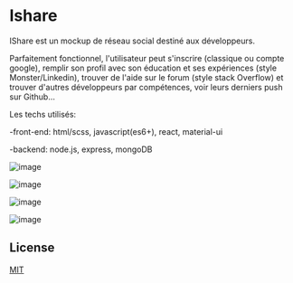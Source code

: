 # Ishare

IShare est un mockup de réseau social destiné aux développeurs.

Parfaitement fonctionnel, l'utilisateur peut s'inscrire (classique ou compte google), remplir son profil avec son éducation et ses expériences (style Monster/Linkedin), trouver de l'aide sur le forum (style stack Overflow) et trouver d'autres développeurs par compétences, voir leurs derniers push sur Github...

Les techs utilisés:

-front-end: html/scss, javascript(es6+), react, material-ui

-backend: node.js, express, mongoDB

![image](https://user-images.githubusercontent.com/48062996/95193594-54142680-07d4-11eb-87e3-955517a8015e.png)

![image](https://user-images.githubusercontent.com/48062996/95194326-70fd2980-07d5-11eb-8244-7d0aee3af3b6.png)

![image](https://user-images.githubusercontent.com/48062996/95193879-d270c880-07d4-11eb-9e65-0ae48d90cebb.png)

![image](https://user-images.githubusercontent.com/48062996/95194007-00eea380-07d5-11eb-8640-aa0313c5d196.png)

## License

[MIT](https://choosealicense.com/licenses/mit/)
